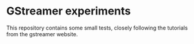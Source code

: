 # GStreamer experiments

This repository contains some small tests, closely following the tutorials from the gstreamer website.


